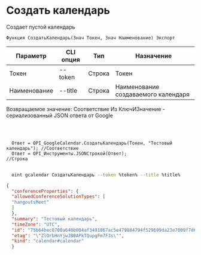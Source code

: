 ﻿---
sidebar_position: 1
---

# Создать календарь
 Создает пустой календарь



`Функция СоздатьКалендарь(Знач Токен, Знач Наименование) Экспорт`

  | Параметр | CLI опция | Тип | Назначение |
  |-|-|-|-|
  | Токен | --token | Строка | Токен |
  | Наименование | --title | Строка | Наименование создаваемого календаря |

  
  Возвращаемое значение:   Соответствие Из КлючИЗначение - сериализованный JSON ответа от Google

<br/>




```bsl title="Пример кода"
  
  Ответ = OPI_GoogleCalendar.СоздатьКалендарь(Токен, "Тестовый календарь"); //Соответствие
  Ответ = OPI_Инструменты.JSONСтрокой(Ответ);                               //Строка
```
	


```sh title="Пример команды CLI"
    
  oint gcalendar СоздатьКалендарь --token %token% --title %title%

```

```json title="Результат"
{
  "conferenceProperties": {
  "allowedConferenceSolutionTypes": [
  "hangoutsMeet"
  ]
  },
  "summary": "Тестовый календарь",
  "timeZone": "UTC",
  "id": "75b64bec8700a640b004af3491867ac5e479884794f529699da23e7009f7d691@group.calendar.google.com",
  "etag": "\"ZlOrbHnYjwJB0APkTQupgFm7F3s\"",
  "kind": "calendar#calendar"
  }
```

